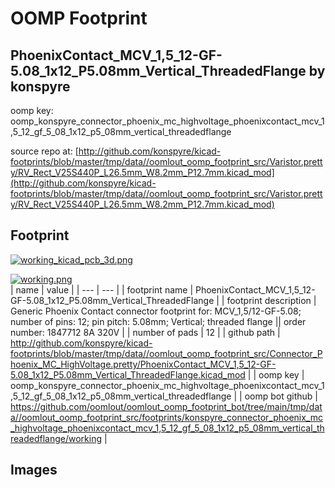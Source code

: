 # OOMP Footprint  
## PhoenixContact_MCV_1,5_12-GF-5.08_1x12_P5.08mm_Vertical_ThreadedFlange  by konspyre  
  
oomp key: oomp_konspyre_connector_phoenix_mc_highvoltage_phoenixcontact_mcv_1,5_12_gf_5_08_1x12_p5_08mm_vertical_threadedflange  
  
source repo at: [http://github.com/konspyre/kicad-footprints/blob/master/tmp/data//oomlout_oomp_footprint_src/Varistor.pretty/RV_Rect_V25S440P_L26.5mm_W8.2mm_P12.7mm.kicad_mod](http://github.com/konspyre/kicad-footprints/blob/master/tmp/data//oomlout_oomp_footprint_src/Varistor.pretty/RV_Rect_V25S440P_L26.5mm_W8.2mm_P12.7mm.kicad_mod)  
## Footprint  
  
[![working_kicad_pcb_3d.png](working_kicad_pcb_3d_600.png)](working_kicad_pcb_3d.png)  
  
[![working.png](working_600.png)](working.png)  
| name | value | 
| --- | --- | 
| footprint name | PhoenixContact_MCV_1,5_12-GF-5.08_1x12_P5.08mm_Vertical_ThreadedFlange | 
| footprint description | Generic Phoenix Contact connector footprint for: MCV_1,5/12-GF-5.08; number of pins: 12; pin pitch: 5.08mm; Vertical; threaded flange || order number: 1847712 8A 320V | 
| number of pads | 12 | 
| github path | http://github.com/konspyre/kicad-footprints/blob/master/tmp/data//oomlout_oomp_footprint_src/Connector_Phoenix_MC_HighVoltage.pretty/PhoenixContact_MCV_1,5_12-GF-5.08_1x12_P5.08mm_Vertical_ThreadedFlange.kicad_mod | 
| oomp key | oomp_konspyre_connector_phoenix_mc_highvoltage_phoenixcontact_mcv_1,5_12_gf_5_08_1x12_p5_08mm_vertical_threadedflange | 
| oomp bot github | https://github.com/oomlout/oomlout_oomp_footprint_bot/tree/main/tmp/data//oomlout_oomp_footprint_src/footprints/konspyre_connector_phoenix_mc_highvoltage_phoenixcontact_mcv_1,5_12_gf_5_08_1x12_p5_08mm_vertical_threadedflange/working | 
## Images  
